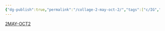 ```yaml
---
{"dg-publish":true,"permalink":"/collage-2-may-oct-2/","tags":["c/IG","c/CG","c/key","c/flat-background","c/white","c/jonny"],"created":"2024-01-08T13:46:22.995-05:00","updated":"2024-01-08T13:47:20.836-05:00"}
---
```



[2MAY-OCT2](https://www.instagram.com/p/CjVxdlvObgo/)
